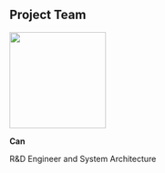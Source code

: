 ## Project Team

<img title="" src="assets/2023-09-03-17-40-37-image.png" alt="" width="169">

**Can**

R&D Engineer and System Architecture

